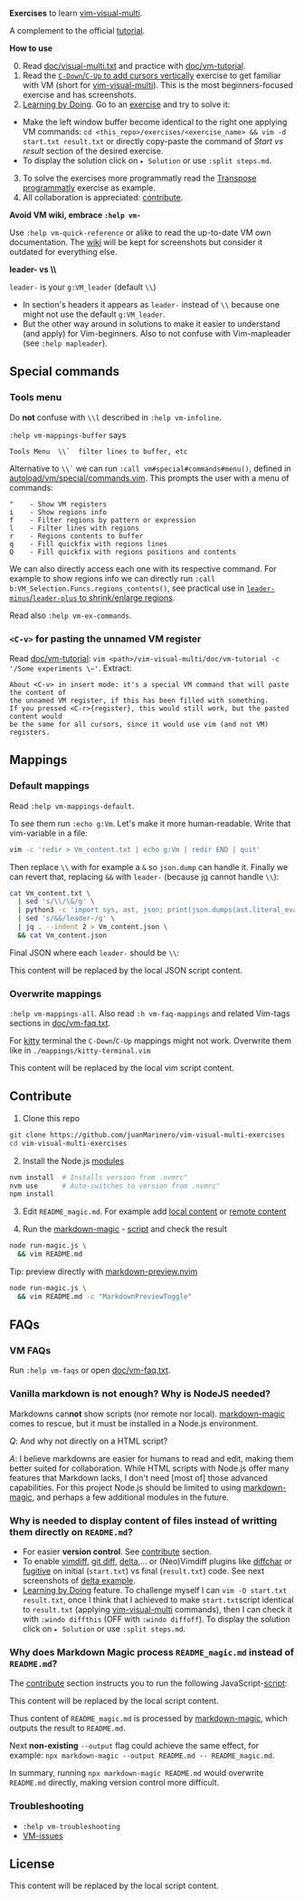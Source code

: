 **Exercises** to learn [vim-visual-multi](https://github.com/mg979/vim-visual-multi).

A complement to the official [tutorial](https://github.com/mg979/vim-visual-multi#tutorial).

**How to use**

0. Read [doc/visual-multi.txt](https://github.com/mg979/vim-visual-multi/blob/master/doc/visual-multi.txt) and practice with [doc/vm-tutorial](https://github.com/mg979/vim-visual-multi/blob/master/doc/vm-tutorial).
1. Read the [`C-Down`/`C-Up` to add cursors vertically](#c-down%2Fc-up-to-add-cursors-vertically) exercise to get familiar with VM (short for [vim-visual-multi](https://github.com/mg979/vim-visual-multi)). This is the most beginners-focused exercise and has screenshots.
2. [Learning by Doing](https://en.wikipedia.org/wiki/Learning-by-doing). Go to an [exercise](#exercises) and try to solve it:
- Make the left window buffer become identical to the right one applying VM commands: `cd <this_repo>/exercises/<exercise_name> && vim -d start.txt result.txt` or directly copy-paste the command of *Start vs result* section of the desired exercise.
- To display the solution click on `▸ Solution` or use `:split steps.md`.
3. To solve the exercises more programmatly read the [Transpose programmatly](#transpose-programmatly) exercise as example.
4. All collaboration is appreciated: [contribute](#contribute).

<a id="avoid_VM_wiki"></a>**Avoid VM wiki, embrace `:help vm-`**

Use `:help vm-quick-reference` or alike to read the up-to-date VM own documentation. The [wiki](https://github.com/mg979/vim-visual-multi/wiki) will be kept for screenshots but consider it outdated for everything else.

**leader- vs \\\\**

`leader-` is your `g:VM_leader` (default `\\`)
- In section's headers it appears as `leader-` instead of `\\` because one might not use the default `g:VM_leader`.
- But the other way around in solutions to make it easier to understand (and apply) for Vim-beginners. Also to not confuse with Vim-mapleader (see `:help mapleader`).



## Special commands

### Tools menu

Do **not** confuse with `\\l` described in `:help vm-infoline`.

`:help vm-mappings-buffer` says

```
Tools Menu  \\`  filter lines to buffer, etc
```

Alternative to <code>\\\\\`</code> we can run `:call vm#special#commands#menu()`, defined in [autoload/vm/special/commands.vim](https://github.com/mg979/vim-visual-multi/blob/master/autoload/vm/special/commands.vim). This prompts the user with a menu of commands:

```
"    - Show VM registers
i    - Show regions info
f    - Filter regions by pattern or expression
l    - Filter lines with regions
r    - Regions contents to buffer
q    - Fill quickfix with regions lines
Q    - Fill quickfix with regions positions and contents
```

We can also directly access each one with its respective command. For example to show regions info we can directly run `:call b:VM_Selection.Funcs.regions_contents()`, see practical use in [`leader-minus`/`leader-plus` to shrink/enlarge regions](#leader-minus%2Fleader-plus-to-shrink%2Fenlarge-regions).

Read also `:help vm-ex-commands`.


### `<C-v>` for pasting the unnamed VM register

Read [doc/vm-tutorial](https://github.com/mg979/vim-visual-multi/blob/master/doc/vm-tutorial): `vim <path>/vim-visual-multi/doc/vm-tutorial -c '/Some experiments \~'`. Extract:

```
About <C-v> in insert mode: it's a special VM command that will paste the content of
the unnamed VM register, if this has been filled with something.
If you pressed <C-r>{register}, this would still work, but the pasted content would
be the same for all cursors, since it would use vim (and not VM) registers.
```


## Mappings

### Default mappings

Read `:help vm-mappings-default`.

To see them run `:echo g:Vm`.
Let's make it more human-readable. Write that vim-variable in a file:

```sh
vim -c 'redir > Vm_content.txt | echo g:Vm | redir END | quit'
```

Then replace `\\` with for example a `&`  so `json.dump` can handle it.
Finally we can revert that, replacing `&&` with `leader-` (because [jq](https://github.com/jqlang/jq) cannot handle `\\`):

```sh
cat Vm_content.txt \
  | sed 's/\\/\&/g' \
  | python3 -c 'import sys, ast, json; print(json.dumps(ast.literal_eval(sys.stdin.read())))' \
  | sed 's/&&/leader-/g' \
  | jq . --indent 2 > Vm_content.json \
  && cat Vm_content.json
```

Final JSON where each `leader-` should be `\\`:

<!-- doc-gen CODE src=aux/DefaultMappings.json -->
This content will be replaced by the local JSON script content.
<!-- end-doc-gen -->


### Overwrite mappings

`:help vm-mappings-all`. Also read `:h vm-faq-mappings` and related Vim-tags sections in [doc/vm-faq.txt](https://github.com/mg979/vim-visual-multi/blob/master/doc/vm-faq.txt).

For [kitty](https://github.com/kovidgoyal/kitty) terminal the `C-Down`/`C-Up` mappings might not work. Overwrite them like in `./mappings/kitty-terminal.vim`

<!-- doc-gen CODE src=mappings/kitty-terminal.vim -->
This content will be replaced by the local vim script content.
<!-- end-doc-gen -->


## Contribute

1. Clone this repo

```sh
git clone https://github.com/juanMarinero/vim-visual-multi-exercises
cd vim-visual-multi-exercises
```

2. Install the Node.js [modules](./requirements.txt)

```sh
nvm install  # Installs version from .nvmrc"
nvm use      # Auto-switches to version from .nvmrc"
npm install
```

3. Edit `README_magic.md`. For example add [local content](./aux/new-section-template.md) or [remote content](./aux/new-section-template_remote.md)

4. Run the [markdown-magic](https://github.com/mg979/markdown-magic) - [script](./run-magic.js) and check the result

```sh
node run-magic.js \
  && vim README.md
```

Tip: preview directly with [markdown-preview.nvim](https://github.com/iamcco/markdown-preview.nvim)

```sh
node run-magic.js \
  && vim README.md -c "MarkdownPreviewToggle"
```


## FAQs


### VM FAQs

Run `:help vm-faqs` or open [doc/vm-faq.txt](https://github.com/mg979/vim-visual-multi/blob/master/doc/vm-faq.txt).


### Vanilla markdown is not enough? Why is NodeJS needed?

Markdowns can**not** show scripts (nor remote nor local). 
[markdown-magic](https://github.com/mg979/markdown-magic) comes to rescue, but it must be installed in a Node.js environment.

*Q*: And why not directly on a HTML script?

*A*: I believe markdowns are easier for humans to read and edit, making them better suited for collaboration. While HTML scripts with Node.js offer many features that Markdown lacks, I don't need [most of] those advanced capabilities. For this project Node.js should be limited to using [markdown-magic](https://github.com/mg979/markdown-magic), and perhaps a few additional modules in the future.


### Why is needed to display content of files instead of writting them directly on `README.md`?

- For easier **version control**. See [contribute](#contribute) section.
- To enable [vimdiff](https://vimdoc.sourceforge.net/htmldoc/diff.html), [git diff](https://git-scm.com/docs/git-diff), [delta](https://github.com/dandavison/delta),... or (Neo)Vimdiff plugins like [diffchar](https://github.com/rickhowe/diffchar.vim) or [fugitive](https://github.com/tpope/vim-fugitive) on initial (`start.txt`) vs final (`result.txt`) code. See next screenshots of [delta example](#add-cursors-vertically-compare-results).
- [Learning by Doing](https://en.wikipedia.org/wiki/Learning-by-doing) feature. To challenge myself I can `vim -O start.txt result.txt`, once I think that I achieved to make `start.txt`script identical to `result.txt` (applying [vim-visual-multi](https://github.com/mg979/vim-visual-multi) commands), then I can check it with `:windo diffthis` (OFF with `:windo diffoff`).  To display the solution click on `▸ Solution` or use `:split steps.md`.


### Why does Markdown Magic process `README_magic.md` instead of `README.md`?

The [contribute](#contribute) section instructs you to run the following JavaScript-[script](./run-magic.js):
 
<!-- doc-gen CODE src=run-magic.js -->
This content will be replaced by the local script content.
<!-- end-doc-gen -->

Thus content of `README_magic.md` is processed by [markdown-magic](https://github.com/mg979/markdown-magic), which outputs the result to `README.md`.

Next **non-existing** `--output` flag could achieve the same effect, for example: `npx markdown-magic --output README.md -- README_magic.md`.

In summary, running `npx markdown-magic README.md` would overwrite `README.md` directly, making version control more difficult.


### Troubleshooting

- `:help vm-troubleshooting`
- [VM-issues](https://github.com/mg979/vim-visual-multi/issues)


## License

<!-- doc-gen FILE src=LICENSE/LICENSE.md -->
This content will be replaced by the local script content.
<!-- end-doc-gen -->
